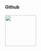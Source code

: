 #### Github

[<img src="img/GitHub-Mark-120px-plus.png" width="100px">](https://github.com/UnsinkableSam/ramverk1)
 
